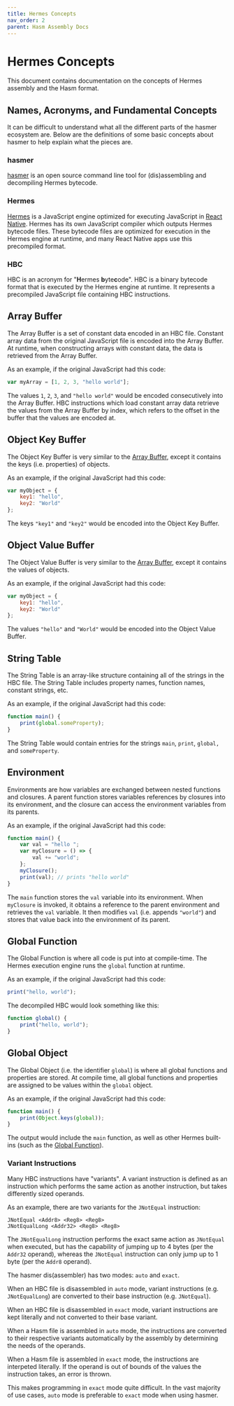 ```yaml
---
title: Hermes Concepts
nav_order: 2
parent: Hasm Assembly Docs
---
```


# Hermes Concepts

This document contains documentation on the concepts of Hermes assembly and the Hasm format.

## Names, Acronyms, and Fundamental Concepts

It can be difficult to understand what all the different parts of the hasmer ecosystem are.
Below are the definitions of some basic concepts about hasmer to help explain what the pieces are.

### hasmer
[hasmer](https://lucasbaizer2.github.io/hasmer) is an open source command line tool for (dis)assembling and decompiling Hermes bytecode. 

### Hermes
[Hermes](https://github.com/facebook/hermes) is a JavaScript engine optimized for executing JavaScript in [React Native](https://reactnative.dev). Hermes has its own JavaScript compiler which outputs Hermes bytecode files. These bytecode files are optimized for execution in the Hermes engine at runtime, and many React Native apps use this precompiled format.

### HBC
HBC is an acronym for "**H**ermes **b**yte**c**ode". HBC is a binary bytecode format that is executed by the Hermes engine at runtime. It represents a precompiled JavaScript file containing HBC instructions.

## Array Buffer

The Array Buffer is a set of constant data encoded in an HBC file.
Constant array data from the original JavaScript file is encoded into the Array Buffer.
At runtime, when constructing arrays with constant data, the data is retrieved from the Array Buffer.

As an example, if the original JavaScript had this code:
```js
var myArray = [1, 2, 3, "hello world"];
```
The values `1`, `2`, `3`, and `"hello world"` would be encoded consecutively into the Array Buffer. HBC instructions which load constant array data retrieve the values from the Array Buffer by index, which refers to the offset in the buffer that the values are encoded at.

## Object Key Buffer

The Object Key Buffer is very similar to the [Array Buffer](#array-buffer),
except it contains the keys (i.e. properties) of objects.

As an example, if the original JavaScript had this code:
```js
var myObject = {
    key1: "hello",
    key2: "World"
};
```
The keys `"key1"` and `"key2"` would be encoded into the Object Key Buffer.

## Object Value Buffer

The Object Value Buffer is very similar to the [Array Buffer](#array-buffer),
except it contains the values of objects.

As an example, if the original JavaScript had this code:
```js
var myObject = {
    key1: "hello",
    key2: "World"
};
```
The values `"hello"` and `"World"` would be encoded into the Object Value Buffer.

## String Table

The String Table is an array-like structure containing all of the strings in the HBC file.
The String Table includes property names, function names, constant strings, etc.

As an example, if the original JavaScript had this code:
```js
function main() {
    print(global.someProperty);
}
```
The String Table would contain entries for the strings `main`, `print`, `global,` and `someProperty`.

## Environment

Environments are how variables are exchanged between nested functions and closures.
A parent function stores variables references by closures into its environment,
and the closure can access the environment variables from its parents.

As an example, if the original JavaScript had this code:
```js
function main() {
    var val = "hello ";
    var myClosure = () => {
        val += "world";
    };
    myClosure();
    print(val); // prints "hello world"
}
```
The `main` function stores the `val` variable into its environment.
When `myClosure` is invoked, it obtains a reference to the parent environment
and retrieves the `val` variable. It then modifies `val` (i.e. appends `"world"`)
and stores that value back into the environment of its parent.

## Global Function

The Global Function is where all code is put into at compile-time.
The Hermes execution engine runs the `global` function at runtime.

As an example, if the original JavaScript had this code:
```js
print("hello, world");
```
The decompiled HBC would look something like this:
```js
function global() {
    print("hello, world");
}
```

## Global Object

The Global Object (i.e. the identifier `global`) is where all global functions and properties are stored.
At compile time, all global functions and properties are assigned to be values within the
`global` object. 

As an example, if the original JavaScript had this code:
```js
function main() {
    print(Object.keys(global));
}
```
The output would include the `main` function, as well as other Hermes built-ins
(such as the [Global Function](#global-function)).

### Variant Instructions

Many HBC instructions have "variants".
A variant instruction is defined as an instruction which performs the same action as another instruction, but takes differently sized operands.

As an example, there are two variants for the `JNotEqual` instruction:
```
JNotEqual <Addr8> <Reg8> <Reg8>
JNotEqualLong <Addr32> <Reg8> <Reg8>
```
The `JNotEqualLong` instruction performs the exact same action as `JNotEqual` when executed, but has the capability of jumping up to 4 bytes (per the `Addr32` operand), whereas the `JNotEqual` instruction can only jump up to 1 byte (per the `Addr8` operand).

The hasmer dis(assembler) has two modes: `auto` and `exact`. 

When an HBC file is disassembled in `auto` mode, variant instructions (e.g. `JNotEqualLong`) are converted to their base instruction (e.g. `JNotEqual`).

When an HBC file is disassembled in `exact` mode, variant instructions are kept literally and not converted to their base variant.

When a Hasm file is assembled in `auto` mode, the instructions are converted to their respective variants automatically by the assembly by determining the needs of the operands.

When a Hasm file is assembled in `exact` mode, the instructions are interpeted literally. If the operand is out of bounds of the values the instruction takes, an error is thrown.

This makes programming in `exact` mode quite difficult. 
In the vast majority of use cases, `auto` mode is preferable to `exact` mode when using hasmer.
